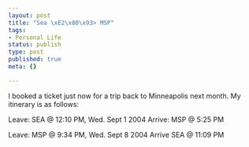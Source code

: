 ```yaml
--- 
layout: post
title: "Sea \xE2\x80\x93> MSP"
tags: 
- Personal Life
status: publish
type: post
published: true
meta: {}

---
```

I booked a ticket just now for a trip back to Minneapolis next month. My itinerary is as follows:

  Leave: SEA @ 12:10 PM, Wed. Sept 1 2004
  Arrive: MSP @ 5:25 PM

  Leave: MSP @ 9:34 PM, Wed. Sept 8 2004
  Arrive SEA @ 11:09 PM
